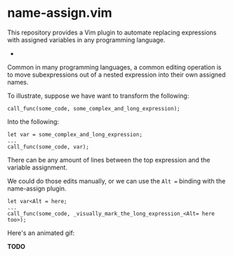 # name-assign.vim

This repository provides a Vim plugin to automate replacing expressions with
assigned variables in any programming language.

-

Common in many programming languages, a common editing operation is to move
subexpressions out of a nested expression into their own assigned names.

To illustrate, suppose we have want to transform the following:

    call_func(some_code, some_complex_and_long_expression);

Into the following:

	let var = some_complex_and_long_expression;
	...
    call_func(some_code, var);

There can be any amount of lines between the top expression and the variable
assignment.

We could do those edits manually, or we can use the `Alt =` binding with the
name-assign plugin.

	let var<Alt = here;
	...
    call_func(some_code, _visually_mark_the_long_expression_<Alt= here too>);

Here's an animated gif:

__TODO__

